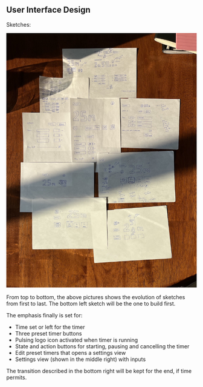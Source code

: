 ## User Interface Design

Sketches:

![Sketches](assets/Timer_app_sketches_01.jpg)

From top to bottom, the above pictures shows the evolution of sketches from first to last.
The bottom left sketch will be the one to build first.

The emphasis finally is set for:

- Time set or left for the timer
- Three preset timer buttons
- Pulsing logo icon activated when timer is running
- State and action buttons for starting, pausing and cancelling the timer
- Edit preset timers that opens a settings view
- Settings view (shown in the middle right) with inputs

The transition described in the bottom right will be kept for the end,
if time permits.
